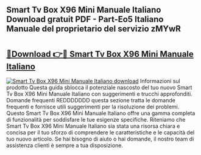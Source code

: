 ## Smart Tv Box X96 Mini Manuale Italiano Download gratuit PDF - Part-Eo5 Italiano Manuale del proprietario del servizio zMYwR

# <h2><a href="http://dfb6sv5.blite.top/?on=Smart+Tv+Box+X96+Mini+Manuale+Italiano">🔗Download 👉🔴 Smart Tv Box X96 Mini Manuale Italiano</a></h2>

[![Smart Tv Box X96 Mini Manuale Italiano download](https://i.imgur.com/lujVjoI.png)](http://dfb6sv5.blite.top/?on=Smart+Tv+Box+X96+Mini+Manuale+Italiano)
Informazioni sul prodotto Questa guida sblocca il potenziale nascosto del tuo nuovo Smart Tv Box X96 Mini Manuale Italiano con suggerimenti e trucchi approfonditi. Domande frequenti REDDDDDDD questa sezione tratta le domande frequenti e fornisce utili suggerimenti per la risoluzione dei problemi. Questo Smart Tv Box X96 Mini Manuale Italiano offre una gamma completa di funzionalità per soddisfare le tue esigenze specifiche. Riteniamo che Smart Tv Box X96 Mini Manuale Italiano sia stata una risorsa chiara e concisa per il tuo sforzo di comprendere le caratteristiche e le capacità del tuo nuovo articolo. Se hai bisogno di aiuto o hai domande, il nostro team di assistenza clienti è sempre a tua disposizione.
